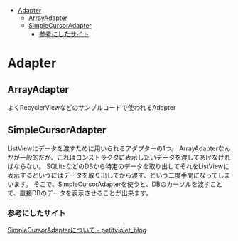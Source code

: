 <!-- TOC depthFrom:1 depthTo:6 withLinks:1 updateOnSave:1 orderedList:0 -->

- [Adapter](#adapter)
	- [ArrayAdapter](#arrayadapter)
	- [SimpleCursorAdapter](#simplecursoradapter)
		- [参考にしたサイト](#参考)

<!-- /TOC -->


# Adapter

## ArrayAdapter

よくRecyclerViewなどのサンプルコードで使われるAdapter

## SimpleCursorAdapter

ListViewにデータを渡すために用いられるアダプターの1つ。
ArrayAdapterなんかが一般的だが、これはコンストラクタに表示したいデータを渡してあげなければならない。
SQLiteなどのDBから特定のデータを取り出してそれをListViewに表示するというにはデータを取り出してから渡す、という二度手間になってしまいます。
そこで、SimpleCursorAdapterを使うと、DBのカーソルを渡すことで、直接DBのデータを表示させることが出来ます。

### 参考にしたサイト

[SimpleCursorAdapterについて - petitviolet_blog](https://petitviolet.hatenablog.com/entry/20121127/1354002208)
